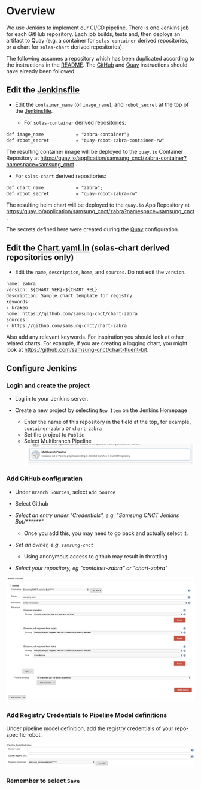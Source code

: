 # Overview

We use Jenkins to implement our CI/CD pipeline. There is one Jenkins job for
each GitHub repository. Each job builds, tests and, then deploys an artifact
to Quay (e.g. a container for `solas-container` derived repositories, or a
chart for `solas-chart` derived repositories).

The following assumes a repository which has been duplicated according to
the instructions in the [README](../README.md). The [GitHub](./github.md)
and [Quay](./quay.md) instructions should have already been followed.

## Edit the [Jenkinsfile](../Jenkinsfile)

* Edit the `container_name` (or `image_name`), and `robot_secret` at the top of
the [Jenkinsfile](../Jenkinsfile).

  * For `solas-container` derived repositories:

```
def image_name            = "zabra-container";
def robot_secret          = "quay-robot-zabra-container-rw"
```

  The resulting container image will be deployed to the `quay.io` Container
  Repository at https://quay.io/application/samsung_cnct/zabra-container?namespace=samsung_cnct .

  * For `solas-chart` derived repositories:

```
def chart_name            = "zabra";
def robot_secret          = "quay-robot-zabra-rw"
```

  The resulting helm chart will be deployed to the `quay.io` App
  Repository at https://quay.io/application/samsung_cnct/zabra?namespace=samsung_cnct .

The secrets defined here were created during the [Quay](./quay.md) configuration.

## Edit the [Chart.yaml.in](../Chart.yaml.in) (solas-chart derived repositories only)

* Edit the `name`, `description`, `home`, and `sources`. Do not edit the `version`.

```
name: zabra
version: ${CHART_VER}-${CHART_REL}
description: Sample chart template for registry
keywords:
- kraken
home: https://github.com/samsung-cnct/chart-zabra
sources:
- https://github.com/samsung-cnct/chart-zabra
```

Also add any relevant keywords. For inspiration you should look at other
related charts. For example, if you are creating a logging chart, you might
look at https://github.com/samsung-cnct/chart-fluent-bit.

## Configure Jenkins

### Login and create the project

* Log in to your Jenkins server.

* Create a new project by selecting `New Item` on the Jenkins Homepage
  * Enter the name of this repository in the field at the top, for example, `container-zabra` or `chart-zabra`
  * Set the project to `Public`
  * Select Multibranch Pipeline ![screenshot](images/jenkins/multibranch.png)

### Add GitHub configuration

* Under `Branch Sources`, select `Add Source`

* Select Github

* _Select an entry under "Credentials", e.g. "Samsung CNCT Jenkins Bot/******"_
  * Once you add this, you may need to go back and actually select it.
* _Set an owner, e.g. `samsung-cnct`_
  * Using anonymous access to github may result in throttling
* _Select your repository, eg "container-zabra" or "chart-zabra"_

![screenshot](images/jenkins/github-branch-source.png)

### Add Registry Credentials to Pipeline Model definitions
Under pipeline model definition, add the registry credentials of your repo-specific robot.  

![screenshot](images/jenkins/pipeline.png)

### Remember to select `Save`
